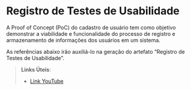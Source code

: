 # Registro de Testes de Usabilidade

A Proof of Concept (PoC) do cadastro de usuário tem como objetivo demonstrar a viabilidade e funcionalidade do processo de registro e armazenamento de informações dos usuários em um sistema.

As referências abaixo irão auxiliá-lo na geração do artefato “Registro de Testes de Usabilidade”.

> **Links Úteis**:
> - [Link YouTube](https://youtu.be/AR-g6cJv870)
